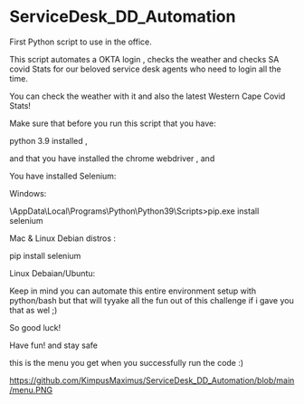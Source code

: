 # ServiceDesk_DD_Automation

First Python script to use in the office.

This script automates a OKTA login , checks the weather and checks SA covid Stats for our beloved service desk agents who need to login all the time.

You can check the weather with it and also the latest Western Cape Covid Stats!

Make sure that before you run this script that you have:

python 3.9 installed ,

and that you have installed the chrome webdriver , and

You have installed Selenium:

Windows:

\AppData\Local\Programs\Python\Python39\Scripts>pip.exe install selenium


Mac & Linux Debian distros :

pip install selenium

Linux Debaian/Ubuntu:

Keep in mind you can automate this entire environment setup with python/bash but that will tyyake all the fun out of this challenge if i gave you that as wel ;)

So good luck!

Have fun!
and stay safe

this is the menu you get when you successfully run the code :)

https://github.com/KimpusMaximus/ServiceDesk_DD_Automation/blob/main/menu.PNG


